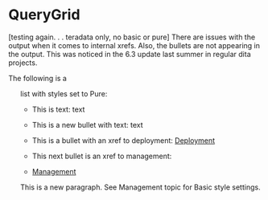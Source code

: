 # QueryGrid


[testing again. . . teradata only, no basic or pure] There are issues with the output when it comes to internal xrefs. Also, the bullets are not appearing in the output. This was noticed in the 6.3 update last summer in regular dita projects.

The following is a <ul> list with styles set to Pure:

-   This is text: text

-   This is a new bullet with text: text

-   This is a bullet with an xref to deployment: [Deployment](wrw1640282047881.md)

-   This next bullet is an xref to management:

-   [Management](lzm1640282103875.md)


This is a new paragraph. See Management topic for Basic style settings.

